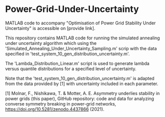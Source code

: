 # Power-Grid-Under-Uncertainty
MATLAB code to accompany "Optimisation of Power Grid Stability Under Uncertainty" is accessible  on [provide link].

This repository contains MATLAB code for running the simulated annealing under uncertainty algorithm which using the 'Simulated_Annealing_Under_Uncertainty_Sampling.m' scrip with the data specified in 'test_system_10_gen_distribution_uncertainty.m'.

The 'Lambda_Distribution_Linear.m' script is used to generate lambda versus quantile distributions for a specified level of uncertainty.

Note that the 'test_system_10_gen_distribution_uncertainty.m' is adapted from the data provided by [1] with uncertainty included in each parameter.

[1] Molnar, F., Nishikawa, T. & Motter, A. E. Asymmetry underlies stability in power grids (this paper), GitHub repository: code and data for analyzing converse symmetry breaking in power-grid networks, https://doi.org/10.5281/zenodo.4437866 (2021).
